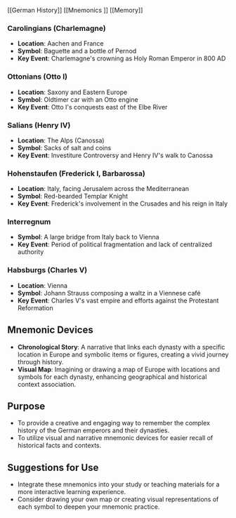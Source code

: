 [[German History]]
[[Mnemonics ]]
[[Memory]]

### Carolingians (Charlemagne)
- **Location**: Aachen and France
- **Symbol**: Baguette and a bottle of Pernod
- **Key Event**: Charlemagne's crowning as Holy Roman Emperor in 800 AD

### Ottonians (Otto I)
- **Location**: Saxony and Eastern Europe
- **Symbol**: Oldtimer car with an Otto engine
- **Key Event**: Otto I's conquests east of the Elbe River

### Salians (Henry IV)
- **Location**: The Alps (Canossa)
- **Symbol**: Sacks of salt and coins
- **Key Event**: Investiture Controversy and Henry IV's walk to Canossa

### Hohenstaufen (Frederick I, Barbarossa)
- **Location**: Italy, facing Jerusalem across the Mediterranean
- **Symbol**: Red-bearded Templar Knight
- **Key Event**: Frederick's involvement in the Crusades and his reign in Italy

### Interregnum
- **Symbol**: A large bridge from Italy back to Vienna
- **Key Event**: Period of political fragmentation and lack of centralized authority

### Habsburgs (Charles V)
- **Location**: Vienna
- **Symbol**: Johann Strauss composing a waltz in a Viennese café
- **Key Event**: Charles V's vast empire and efforts against the Protestant Reformation

## Mnemonic Devices

- **Chronological Story**: A narrative that links each dynasty with a specific location in Europe and symbolic items or figures, creating a vivid journey through history.
- **Visual Map**: Imagining or drawing a map of Europe with locations and symbols for each dynasty, enhancing geographical and historical context association.

## Purpose
- To provide a creative and engaging way to remember the complex history of the German emperors and their dynasties.
- To utilize visual and narrative mnemonic devices for easier recall of historical facts and contexts.

## Suggestions for Use
- Integrate these mnemonics into your study or teaching materials for a more interactive learning experience.
- Consider drawing your own map or creating visual representations of each symbol to deepen your mnemonic practice.